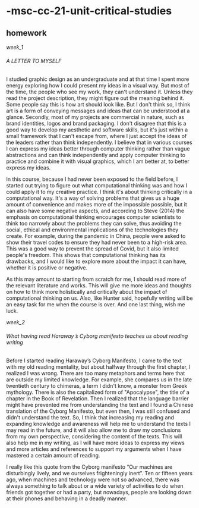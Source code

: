 # -msc-cc-21-unit-critical-studies
## homework

*week_1*

###### A LETTER TO MYSELF

I studied graphic design as an undergraduate and at that time I spent more energy exploring how I could present my ideas in a visual way. But most of the time, the people who see my work, they can't understand it. Unless they read the project description, they might figure out the meaning behind it. Some people say this is how art should look like. But I don't think so, I think art is a form of conveying messages and ideas that can be understood at a glance. Secondly, most of my projects are commercial in nature, such as brand identities, logos and brand packaging. I don't disagree that this is a good way to develop my aesthetic and software skills, but it's just within a small framework that I can't escape from, where I just accept the ideas of the leaders rather than think independently. I believe that in various courses I can express my ideas better through computer thinking rather than vague abstractions and can think independently and apply computer thinking to practice and combine it with visual graphics, which I am better at, to better express my ideas.

In this course, because I had never been exposed to the field before, I started out trying to figure out what computational thinking was and how I could apply it to my creative practice. I think it's about thinking critically in a computational way. It's a way of solving problems that gives us a huge amount of convenience and makes more of the impossible possible, but it can also have some negative aspects, and according to Steve (2014) the emphasis on computational thinking encourages computer scientists to think too narrowly about the problems they can solve, thus avoiding the social, ethical and environmental implications of the technologies they create. For example, during the pandemic in China, people were asked to show their travel codes to ensure they had never been to a high-risk area. This was a good way to prevent the spread of Covid, but it also limited people's freedom. This shows that computational thinking has its drawbacks, and I would like to explore more about the impact it can have, whether it is positive or negative.

As this may amount to starting from scratch for me, I should read more of the relevant literature and works. This will give me more ideas and thoughts on how to think more holistically and critically about the impact of computational thinking on us. Also, like Hunter said, hopefully writing will be an easy task for me when the course is over. And one last thing, wish me luck.



*week_2*

###### What having read Haraway ́s Cyborg manifesto teaches us about reading writing


Before I started reading Haraway’s Cyborg Manifesto, I came to the text with my old reading mentality, but about halfway through the first chapter, I realized I was wrong. There are too many metaphors and terms here that are outside my limited knowledge. For example, she compares us in the late twentieth century to chimeras, a term I didn't know, a monster from Greek mythology. There is also the capitalized form of "Apocalypse", the title of a chapter in the Book of Revelation. Then I realized that the language barrier might have prevented me from understanding the text and I found a Chinese translation of the Cyborg Manifesto, but even then, I was still confused and didn't understand the text. So, I think that increasing my reading and expanding knowledge and awareness will help me to understand the texts I may read in the future, and it will also allow me to draw my conclusions from my own perspective, considering the content of the texts. This will also help me in my writing, as I will have more ideas to express my views and more articles and references to support my arguments when I have mastered a certain amount of reading.

I really like this quote from the Cyborg manifesto “Our machines are disturbingly lively, and we ourselves frighteningly inert”. Ten or fifteen years ago, when machines and technology were not so advanced, there was always something to talk about or a wide variety of activities to do when friends got together or had a party, but nowadays, people are looking down at their phones and behaving in a deadly manner.
